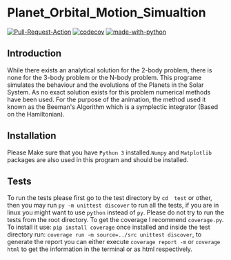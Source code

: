 # Planet_Orbital_Motion_Simualtion
[![Pull-Request-Action](https://github.com/pmorande27/Planet_Orbital_Motion_Simualtion/actions/workflows/workfon_pull_request.yml/badge.svg)](https://github.com/pmorande27/Planet_Orbital_Motion_Simualtion/actions/workflows/workfon_pull_request.yml) 
[![codecov](https://codecov.io/gh/pmorande27/Planet_Orbital_Motion_Simualtion/branch/master/graph/badge.svg)](https://codecov.io/gh/pmorande27/Planet_Orbital_Motion_Simualtion)
[![made-with-python](https://img.shields.io/badge/Made%20with-Python-1f425f.svg)](https://www.python.org/)
## Introduction
While there exists an analytical solution for the 2-body problem, there is none for the 3-body problem or the N-body problem. This programe simulates the behaviour and the evolutions of the Planets in the Solar System. As no exact solution exists for this problem numerical methods have been used. For the purpose of the animation, the method used it known as the Beeman's Algorithm which is a symplectic integrator (Based on the Hamiltonian).
## Installation
Please Make sure that you have `Python 3` installed.`Numpy` and `Matplotlib` packages are also used in this program and should be installed.
## Tests
To run the tests please first go to the test directory by `cd  test` or other, then you may run `py -m unittest discover` to run all the tests, if you are in linux you might want to use `python` instead of `py`.
Please do not try to run the tests from the root directory.
To get the coverage I recommend `coverage.py`. To install it use: `pip install coverage` once installed and inside the test directory run: `coverage run -m source=../src unittest discover`, to generate the report you can either execute `coverage report -m` or `coverage html` to get the information in the terminal or as html respectively.
